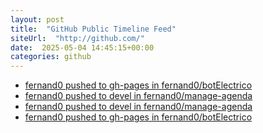```yaml
---
layout: post
title:  "GitHub Public Timeline Feed"
siteUrl:  "http://github.com/"
date:  2025-05-04 14:45:15+00:00
categories: github
---
```

*  [fernand0 pushed to gh-pages in fernand0/botElectrico](https://github.com/fernand0/botElectrico/compare/c1a7590f74...9df1a4fa16)
*  [fernand0 pushed to devel in fernand0/manage-agenda](https://github.com/fernand0/manage-agenda/compare/9e97ccb08c...cf603178fb)
*  [fernand0 pushed to devel in fernand0/manage-agenda](https://github.com/fernand0/manage-agenda/compare/d8c9501e12...9e97ccb08c)
*  [fernand0 pushed to gh-pages in fernand0/botElectrico](https://github.com/fernand0/botElectrico/compare/561b9ce6f3...5d1fc6057b)
